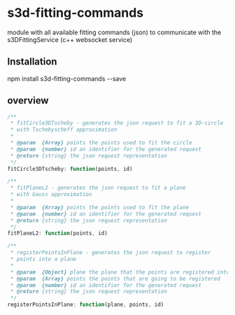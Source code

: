# s3d-fitting-commands
module with all available fitting commands (json) to communicate with the s3DFittingService (c++ websocket service)

## Installation

  npm install s3d-fitting-commands --save

## overview

```js
/**
 * fitCircle3DTscheby - generates the json request to fit a 3D-circle
 * with Tschebyscheff approximation
 *
 * @param  {Array} points the points used to fit the circle
 * @param  {number} id an identifier for the generated request
 * @return {string} the json request representation
 */
fitCircle3DTscheby: function(points, id)

/**
 * fitPlaneL2 - generates the json request to fit a plane
 * with Gauss approximation
 *
 * @param  {Array} points the points used to fit the plane
 * @param  {number} id an identifier for the generated request
 * @return {string} the json request representation
 */
fitPlaneL2: function(points, id)

/**
 * registerPointsInPlane - generates the json request to register
 * points into a plane
 *
 * @param  {Object} plane the plane that the points are registered into
 * @param  {Array} points the points that are going to be registered
 * @param  {number} id an identifier for the generated request
 * @return {string} the json request representation
 */
registerPointsInPlane: function(plane, points, id)
```
